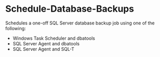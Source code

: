 # Schedule-Database-Backups
Schedules a one-off SQL Server database backup job using one of the following:
- Windows Task Scheduler and dbatools
- SQL Server Agent and dbatools
- SQL Server Agent and SQL-T
